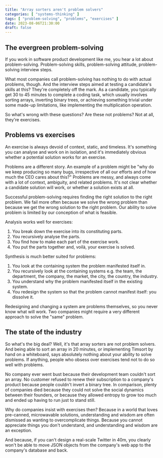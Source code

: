 ```yaml
---
title: "Array sorters aren't problem solvers"
categories: [ "systems-thinking" ]
tags: [ "problem-solving", "problems", "exercises" ]
date: 2023-08-06T21:30:00
draft: false
---
```


## The evergreen problem-solving

If you work in software product development like me, you hear a lot about problem-solving. Problem-solving skills, problem-solving attitude, problem-solving interview steps.

What most companies call problem-solving has nothing to do with actual problems, though. And the interview steps aimed at testing a candidate's skills at this? They're completely off the mark. As a candidate, you typically get 30 to 45 minutes to complete a coding task, which usually involves sorting arrays, inverting binary trees, or achieving something trivial under some made-up limitations, like implementing the multiplication operation.

So what's wrong with these questions? Are these not problems? Not at all, they're exercises.

## Problems vs exercises

An exercise is always devoid of context, static, and timeless. It's something you can analyse and work on in isolation, and it's immediately obvious whether a potential solution works for an exercise.

Problems are a different story. An example of a problem might be "why do we keep producing so many bugs, irrespective of all our efforts and of how much the CEO cares about this?" Problems are messy, and always come with a lot of context, ambiguity, and related problems. It's not clear whether a candidate solution will work, or whether a solution exists at all.

Successful problem-solving requires finding the right solution to the right problem. We fail more often because we solve the wrong problem than because we get the wrong solution to the right problem. Our ability to solve problem is limited by our conception of what is feasible.

Analysis works well for exercises:

1. You break down the exercise into its constituting parts.
2. You recursively analyse the parts.
3. You find how to make each part of the exercise work.
4. You put the parts together and, voilà, your exercise is solved.

Synthesis is much better suited for problems:

1. You look at the containing system the problem manifested itself in.
2. You recursively look at the containing systems e.g. the team, the department, the company, the market, the city, the country, the industry.
3. You understand why the problem manifested itself in the existing system.
4. You redesign the system so that the problem cannot manifest itself: you dissolve it.

Redesigning and changing a system are problems themselves, so you never know what will work. Two companies might require a very different approach to solve the "same" problem.

## The state of the industry

So what's the big deal? Well, it's that array sorters are not problem solvers. And being able to sort an array in 20 minutes, or implementing Timsort by hand on a whiteboard, says absolutely nothing about your ability to solve problems. If anything, people who obsess over exercises tend not to do so well with problems.

No company ever went bust because their development team couldn't sort an array. No customer refused to renew their subscription to a company's product because people couldn't invert a binary tree. In comparison, plenty of companies died because they could not solve the social dynamics between their founders, or because they allowed entropy to grow too much and ended up having to run just to stand still.

Why do companies insist with exercises then? Because in a world that loves pre-canned, microwavable solutions, understanding and wisdom are often dismissed as wanting to overcomplicate things. Because you cannot appreciate things you don't understand, and understanding and wisdom are an exception.

And because, if you can't design a real-scale Twitter in 40m, you clearly won't be able to move JSON objects from the company's web app to the company's database and back.
